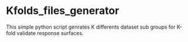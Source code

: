 # Kfolds_files_generator

This simple python script genrates K differents dataset sub groups for K-fold validate response surfaces.
